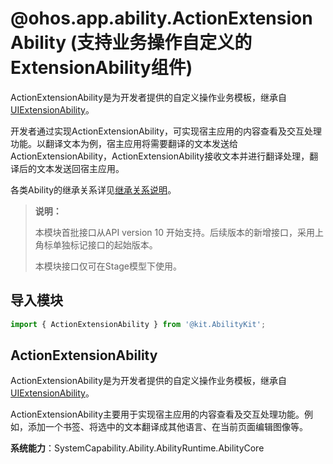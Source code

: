 # @ohos.app.ability.ActionExtensionAbility (支持业务操作自定义的ExtensionAbility组件)

<!--Kit: Ability Kit-->
<!--Subsystem: Ability-->
<!--Owner: @zexin_c-->
<!--Designer: @li-weifeng2024-->
<!--Tester: @lixueqing513-->
<!--Adviser: @huipeizi-->

ActionExtensionAbility是为开发者提供的自定义操作业务模板，继承自[UIExtensionAbility](js-apis-app-ability-uiExtensionAbility.md)。

开发者通过实现ActionExtensionAbility，可实现宿主应用的内容查看及交互处理功能。以翻译文本为例，宿主应用将需要翻译的文本发送给ActionExtensionAbility，ActionExtensionAbility接收文本并进行翻译处理，翻译后的文本发送回宿主应用。

各类Ability的继承关系详见[继承关系说明](./js-apis-app-ability-ability.md#ability的继承关系说明)。

> **说明：**
> 
> 本模块首批接口从API version 10 开始支持。后续版本的新增接口，采用上角标单独标记接口的起始版本。
>
> 本模块接口仅可在Stage模型下使用。

## 导入模块

```ts
import { ActionExtensionAbility } from '@kit.AbilityKit';
```

## ActionExtensionAbility

ActionExtensionAbility是为开发者提供的自定义操作业务模板，继承自[UIExtensionAbility](js-apis-app-ability-uiExtensionAbility.md)。

ActionExtensionAbility主要用于实现宿主应用的内容查看及交互处理功能。例如，添加一个书签、将选中的文本翻译成其他语言、在当前页面编辑图像等。

**系统能力**：SystemCapability.Ability.AbilityRuntime.AbilityCore

